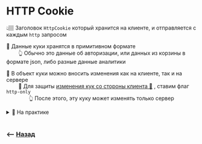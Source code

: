 # HTTP Cookie
👆🏽 Заголовок `HttpCookie` который хранится на клиенте, и отправляется с каждым `http` запросом   

🔹 Данные куки хранятся в примитивном формате    
&emsp;&emsp; 👆 Обычно это данные об авторизации, или данных из корзины в формате json, либо разные данные аналитики  

🔹 В объект куки можно вносить изменения как на клиенте, так и на сервере  
&emsp;&emsp; 🛑 Для защиты <ins>[изменения кук со стороны клиента 💬](## "(злоумышлениками)")</ins> , ставим флаг `http-only`  
&emsp;&emsp;&emsp;&emsp; 👆 После этого, эту куку может изменять только сервер   
  
<details>
<summary>📗 На практике</summary>

___

🎯 Это удобно для авторизации    
🎯 Клиент авторизовался, записал свой код авторизации на беке      
🎯 Бек с каждым запросом с клиента будет его читать и проверять      
🎯 Злоумышленник с клиента получить эту куку не сможет

___

</details>

<br>

### ⟵ **<a href="../../readme.md">Назад</a>**
